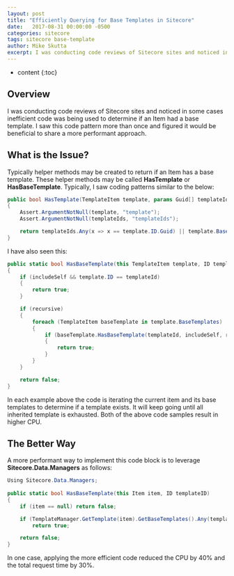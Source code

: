 ```yaml
---
layout: post
title: "Efficiently Querying for Base Templates in Sitecore"
date:   2017-08-31 00:00:00 -0500
categories: sitecore
tags: sitecore base-template 
author: Mike Skutta
excerpt: I was conducting code reviews of Sitecore sites and noticed in some cases inefficient code was being used to determine if an Item had a base template.  I saw this code pattern more than once and figured it would be beneficial to share a more performant approach.
---
```


* content
{:toc}

## Overview

I was conducting code reviews of Sitecore sites and noticed in some cases inefficient code was being used to determine if an Item had a base template.  I saw this code pattern more than once and figured it would be beneficial to share a more performant approach. 

## What is the Issue?

Typically helper methods may be created to return if an Item has a base template.  These helper methods may be called **HasTemplate** or **HasBaseTemplate**.  Typically, I saw coding patterns similar to the below:

``` csharp
public bool HasTemplate(TemplateItem template, params Guid[] templateIds)
{
    Assert.ArgumentNotNull(template, "template");
    Assert.ArgumentNotNull(templateIds, "templateIds");

    return templateIds.Any(x => x == template.ID.Guid) || template.BaseTemplates.Any(baseTemplate => HasTemplate(baseTemplate, templateIds));
}
```

I have also seen this:

``` csharp
public static bool HasBaseTemplate(this TemplateItem template, ID templateId, bool includeSelf = false, bool recursive = true)
{
    if (includeSelf && template.ID == templateId)
    {
        return true;
    }

    if (recursive)
    {
        foreach (TemplateItem baseTemplate in template.BaseTemplates)
        {
            if (baseTemplate.HasBaseTemplate(templateId, includeSelf, recursive))
            {
                return true;
            }
        }
    }

    return false;  
}
```

In each example above the code is iterating the current item and its base templates to determine if a template exists.  It will keep going until all inherited template is exhausted.  Both of the above code samples result in higher CPU.

## The Better Way

A more performant way to implement this code block is to leverage **Sitecore.Data.Managers** as follows:

``` csharp
Using Sitecore.Data.Managers;
  
public static bool HasBaseTemplate(this Item item, ID templateID)
{
    if (item == null) return false;

    if (TemplateManager.GetTemplate(item).GetBaseTemplates().Any(template => template.ID == templateID))
        return true;

    return false;
}
```

In one case, applying the more efficient code reduced the CPU by 40% and the total request time by 30%.